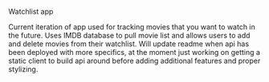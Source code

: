 Watchlist app

Current iteration of app used for tracking movies that you want to watch in the future.  Uses IMDB database to pull movie list and allows users to add and delete movies from their watchlist.  Will update readme when api has been deployed with more specifics, at the moment just working on getting a static client to build api around before adding additional features and proper stylizing.
